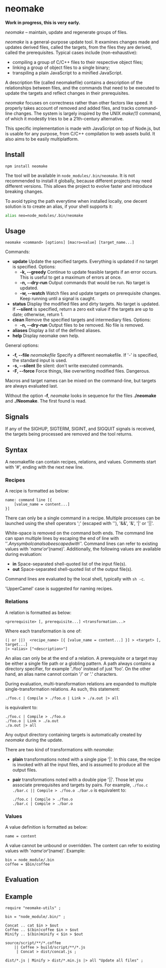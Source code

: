 neomake
=======

**Work in progress, this is very early.**

*neomake* – maintain, update and regenerate groups of files.

*neomake* is a general-purpose update tool. It examines changes made and updates
derived files, called the targets, from the files they are derived, called the
prerequisites. Typical cases include (non-exhaustive):

  * compiling a group of C/C++ files to their respective object files;
  * linking a group of object files to a single binary;
  * transpiling a plain JavaScript to a minified JavaScript.

A description file (called neomakefile) contains a description of the
relationships between files, and the commands that need to be executed to update
the targets and reflect changes in their prerequisites.

*neomake* focuses on correctness rather than other factors like speed. It
properly takes account of removed and added files, and tracks command-line
changes. The system is largely inspired by the UNIX *make(1)* command, of which
it modestly tries to be a 21th-century alternative.

This specific implementation is made with JavaScript on top of Node.js,
but is usable for any purpose, from C/C++ compilation to web assets build.
It also aims to be easily multiplatform.

Install
-------

    npm install neomake

The tool will be available in `node_modules/.bin/neomake`. It is not recommended
to install it globally, because different projects may need different versions.
This allows the project to evolve faster and introduce breaking changes.

To avoid typing the path everytime when installed locally, one decent solution
is to create an alias, if your shell supports it:

```bash
alias neo=node_modules/.bin/neomake
```

Usage
-----

    neomake <command> [options] [macro=value] [target_name...]

Commands:

  * **update** Update the specified targets. Everything is updated if no
    target is specified. Options:
      * **-k, --greedy** Continue to update feasible targets if an
        error occurs. This is useful to get a maximum of errors at once.
      * **-n, --dry-run** Output commands that would be run.
        No target is updated.
      * **-w, --watch** Watch files and update targets on prerequisite changes.
        Keep running until a signal is caught.
  * **status** Display the modified files and dirty targets. No target is
    updated. If **--silent** is specified, return a zero exit value if the
    targets are up to date; otherwise, return 1.
  * **clean** Remove the specified targets and intermediary files. Options:
      * **-n, --dry-run** Output files to be removed. No file is removed.
  * **aliases** Display a list of the defined aliases.
  * **help** Display neomake own help.

General options:

  * **-f, --file** *neomakefile* Specify a different neomakefile. If '-' is
    specified, the standard input is used.
  * **-s, --silent** Be silent: don't write executed commands.
  * **-F, --force** Force things, like overwriting modified files. Dangerous.

Macros and target names can be mixed on the command-line, but targets are always
evaluated last.

Without the option **-f**, *neomake* looks in sequence for the files
**./neomake** and **./Neomake**. The first found is read.

Signals
-------

If any of the SIGHUP, SIGTERM, SIGINT, and SIGQUIT signals is received, the
targets being processed are removed and the tool returns.

Syntax
------

A neomakefile can contain recipes, relations, and values.
Comments start with '#', ending with the next new line.

### Recipes

A recipe is formatted as below:

    name: command line [{
        [value_name = content...]
    }]

There can only be a single command in a recipe. Multiple processes can be
launched using the shell operators ';' (escaped with '\'), '&&', '&', '|' or
'||'.

White-space is removed on the command both ends. The command line can span
multiple lines by escaping the end of line with '$'. Any symbol can also be
escaped with '$'. Command lines can refer to existing values with '$name' or
'$(name)'. Additionally, the following values are available during evaluation:

  * **in** Space-separated shell-quoted list of the input file(s).
  * **out** Space-separated shell-quoted list of the output file(s).

Command lines are evaluated by the local shell, typically with `sh -c`.

'UpperCamel' case is suggested for naming recipes.

### Relations

A relation is formatted as below:

    <prerequisite> [, prerequisite...] <transformation...>

Where each transformation is one of:

    (| or ||)  <recipe_name> [{ [value_name = content...] }] > <target> [, target...]
    |> <alias> ["<description>"]

An alias can only be at the end of a relation. A prerequisite or a target may be
either a single file path or a globling pattern. A path always contains a
directory specifier, for example './foo' instead of just 'foo'. On the other
hand, an alias name cannot contain '/' or '.' characters.

During evaluation, multi-transformation relations are expanded to multiple
single-transformation relations. As such, this statement:

    ./foo.c | Compile > ./foo.o | Link > ./a.out |> all

is equivalent to:

    ./foo.c | Compile > ./foo.o
    ./foo.o | Link > ./a.out
    ./a.out |> all

Any output directory containing targets is automatically created by *neomake*
during the update.

There are two kind of transformations with *neomake*:

  * **plain** transformations noted with a single pipe '|'. In this case,
    the recipe is invoked with all the input files, and is assumed to produce
    all the output files.

  * **pair** transformations noted with a double pipe '||'.
    Those let you associate prerequisites and targets by pairs. For example,
    `./foo.c ./bar.c || Compile > ./foo.o ./bar.o` is equivalent to:

        ./foo.c | Compile > ./foo.o
        ./bar.c | Compile > ./bar.o


### Values

A value definition is formatted as below:

    name = content

A value cannot be unbound or overridden. The content can refer to existing
values with '$name' or '$(name)'. Example:

    bin = node_module/.bin
    coffee = $bin/coffee

Evaluation
----------

Example
-------

    require "neomake-utils" ;

    bin = "node_module/.bin/" ;

    Concat .. cat $in > $out
    Coffee .. $(bin)coffee $in > $out
    Minify .. $(bin)minify < $in > $out

    source/script/**/*.coffee
        || Coffee > build/script/**/*.js
         | Concat > dist/concat.js ;

    dist/*.js | Minify > dist/*.min.js |> all "Update all files" ;
